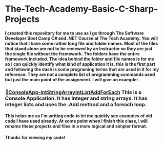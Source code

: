# The-Tech-Academy-Basic-C-Sharp-Projects
#### I created this repository for me to use as I go through The Software Developer Boot Camp C# and .NET Course at The Tech Academy. You will notice that I have some rather long file and folder names. Most of the files that stand alone are not to be reviewed by an Instructor so they are just the single file without the framework. The folders have the entire framework included. The idea behind the folder and file names is for me so I can quickly identify what kind of application it is, this is the first part and following the dash is some programing terms that are used in it for my reference. They are not a complete list of programming commands used but just the main point of the assignment. I will give an example:
### 📁[ConsoleApp-intStringArrayIntListAddForEach](ConsoleApp-intStringArrayIntListAddForEach) This is a Console Application. It has integer and string arrays. It has integer lists and uses the .Add method and a foreach loop.
#### This helps me as I'm writing code to let me quickly see examples of old code I have used already. At some point when I finish this class, I will rename these projects and files in a more logical and simpler format.
#### Thanks for viewing my code!
